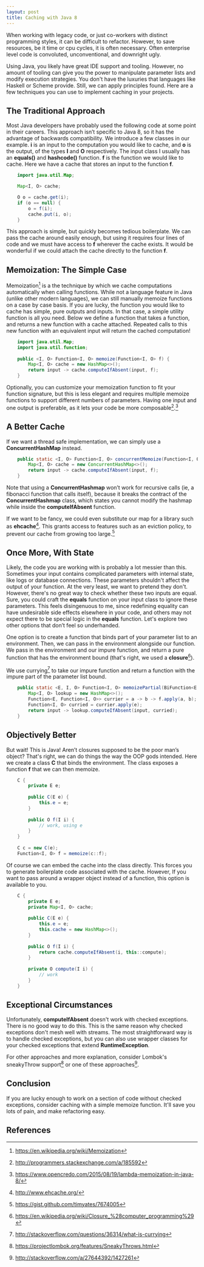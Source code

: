 ```yaml
---
layout: post
title: Caching with Java 8
---
```


When working with legacy code, or just co-workers with distinct programming styles, it can be difficult to refactor. However, to save resources, be it time or cpu cycles, it is often necessary. Often enterprise level code is convoluted, unconventional, and downright ugly.

Using Java, you likely have great IDE support and tooling. However, no amount of tooling can give you the power to manipulate parameter lists and modify execution strategies. You don't have the luxuries that languages like Haskell or Scheme provide. Still, we can apply principles found. Here are a few techniques you can use to implement caching in your projects.

## The Traditional Approach ##

Most Java developers have probably used the following code at some point in their careers. This approach isn’t specific to Java 8, so it has the advantage of backwards compatibility. We introduce a few classes in our example. **i** is an input to the computation you would like to cache, and **o** is the output, of the types **I** and **O** respectively. The input class I usually has an **equals()** and **hashcode()** function. **f** is the function we would like to cache. Here we have a cache that stores an input to the function **f**.

~~~java
    import java.util.Map;

    Map<I, O> cache;

    O o = cache.get(i);
    if (o == null) {
        o = f(i);
        cache.put(i, o);
    }
~~~

This approach is simple, but quickly becomes tedious boilerplate. We can pass the cache around easily enough, but using it requires four lines of code and we must have access to **f** wherever the cache exists. It would be wonderful if we could attach the cache directly to the function **f**.

## Memoization: The Simple Case ##

Memoization[^Memoization] is a the technique by which we cache computations automatically when calling functions. While not a language feature in Java (unlike other modern languages), we can still manually memoize functions on a case by case basis. If you are lucky, the function you would like to cache has simple, pure outputs and inputs. In that case, a simple utility function is all you need. Below we define a function that takes a function, and returns a new function with a cache attached. Repeated calls to this new function with an equivalent input will return the cached computation!

~~~java
    import java.util.Map;
    import java.util.function;
     
    public <I, O> Function<I, O> memoize(Function<I, O> f) {
        Map<I, O> cache = new HashMap<>();
        return input -> cache.computeIfAbsent(input, f);
    }
~~~

Optionally, you can customize your memoization function to fit your function signature, but this is less elegant and requires multiple memoize functions to support different numbers of parameters. Having one input and one output is preferable, as it lets your code be more composable[^composable].[^1]

## A Better Cache ##

If we want a thread safe implementation, we can simply use a **ConcurrentHashMap** instead.

~~~java
    public static <I, O> Function<I, O> concurrentMemoize(Function<I, O> f) {
        Map<I, O> cache = new ConcurrentHashMap<>();
        return input -> cache.computeIfAbsent(input, f);
    }
~~~

Note that using a **ConcurrentHashmap** won’t work for recursive calls (ie, a fibonacci function that calls itself), because it breaks the contract of the **ConcurrentHashmap** class, which states you cannot modify the hashmap while inside the **computeIfAbsent** function.

If we want to be fancy, we could even substitute our map for a library such as **ehcache**[^ehcache]. This grants access to features such as an eviction policy, to prevent our cache from growing too large.[^2]

## Once More, With State

Likely, the code you are working with is probably a lot messier than this. Sometimes your input contains complicated parameters with internal state, like logs or database connections. These parameters shouldn't affect the output of your function. At the very least, we want to pretend they don't. However, there's no great way to check whether these two inputs are equal. Sure, you could craft the **equals** function on your input class to ignore these parameters. This feels disingenuous to me, since redefining equality can have undesirable side effects elsewhere in your code, and others may not expect there to be special logic in the **equals** function. Let's explore two other options that don’t feel so underhanded.
    
One option is to create a function that binds part of your parameter list to an environment. Then, we can pass in the environment alongside our function. We pass in the environment and our impure function, and return a pure function that has the environment bound (that's right, we used a **closure**[^closure]).
    
We use currying[^currying] to take our impure function and return a function with the impure part of the parameter list bound.

~~~java
    public static <E, I, O> Function<I, O> memoizePartial(BiFunction<E, I, O> f, E e) {
        Map<I, O> lookup = new HashMap<>();
        Function<E, Function<I, O>> currier = a -> b -> f.apply(a, b);
        Function<I, O> curried = currier.apply(e);
        return input -> lookup.computeIfAbsent(input, curried);
    }
~~~

## Objectively Better ##

But wait! This is Java! Aren’t closures supposed to be the poor man’s object? That's right, we can do things the way the OOP gods intended. Here we create a class **C** that binds the environment. The class exposes a function **f** that we can then memoize.

~~~java
    C {
        private E e;
        
        public C(E e) {
            this.e = e;
        }
        
        public O f(I i) {
            // work, using e
        }
    }
    
    C c = new C(e);
    Function<I, O> f = memoize(c::f);
~~~

Of course we can embed the cache into the class directly. This forces you to generate boilerplate code associated with the cache. However, If you want to pass around a wrapper object instead of a function, this option is available to you.

~~~java
    C {
        private E e;
        private Map<I, O> cache;
        
        public C(E e) {
            this.e = e;
            this.cache = new HashMap<>();
        }
        
        public O f(I i) {
            return cache.computeIfAbsent(i, this::compute);
        }
        
        private O compute(I i) {
            // work
        }
    }
~~~

## Exceptional Circumstances ##

Unfortunately, **computeIfAbsent** doesn't work with checked exceptions. There is no good way to do this. This is the same reason why checked exceptions don't mesh well with streams. The most straightforward way is to handle checked exceptions, but you can also use wrapper classes for your checked exceptions that extend **RuntimeException**.

For other approaches and more explanation, consider Lombok's sneakyThrow support[^Lombok's sneakyThrow support] or one of these approaches[^approaches].

## Conclusion ##

If you are lucky enough to work on a section of code without checked exceptions, consider caching with a simple memoize function. It'll save you lots of pain, and make refactoring easy.

## References ##

[^Memoization]: https://en.wikipedia.org/wiki/Memoization

[^composable]: http://programmers.stackexchange.com/a/185592

[^1]: https://www.opencredo.com/2015/08/19/lambda-memoization-in-java-8/

[^2]: https://gist.github.com/timyates/7674005    

[^Lombok's sneakyThrow support]: https://projectlombok.org/features/SneakyThrows.html

[^approaches]: http://stackoverflow.com/a/27644392/1427261

[^closure]: https://en.wikipedia.org/wiki/Closure_%28computer_programming%29

[^ehcache]: http://www.ehcache.org/

[^currying]: http://stackoverflow.com/questions/36314/what-is-currying